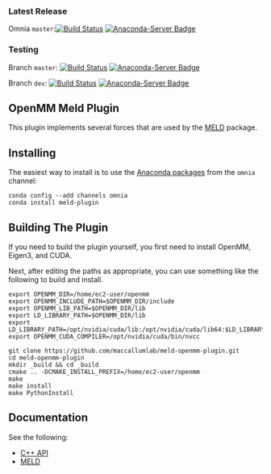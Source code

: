 ### Latest Release

Omnia `master`:[![Build Status](https://travis-ci.org/omnia-md/conda-recipes.svg?branch=master)](https://travis-ci.org/omnia-md/conda-recipes) 
[![Anaconda-Server Badge](https://anaconda.org/omnia/meld-plugin/badges/version.svg)](https://anaconda.org/omnia/meld-plugin)

### Testing
Branch `master`: [![Build Status](https://travis-ci.org/maccallumlab/meld-openmm-plugin.svg?branch=master)](https://travis-ci.org/maccallumlab/meld-openmm-plugin)
[![Anaconda-Server Badge](https://anaconda.org/maccallum_lab/meld-plugin-test/badges/version.svg)](https://anaconda.org/maccallum_lab/meld-plugin-test)

Branch `dev`: [![Build Status](https://travis-ci.org/maccallumlab/meld-openmm-plugin.svg?branch=dev)](https://travis-ci.org/maccallumlab/meld-openmm-plugin)
[![Anaconda-Server Badge](https://anaconda.org/maccallum_lab/meld-plugin-dev-test/badges/version.svg)](https://anaconda.org/maccallum_lab/meld-plugin-dev-test)
  

## OpenMM Meld Plugin

This plugin implements several forces that are used by the [MELD](https://github.com/maccallumlab/meld) package.

## Installing

The easiest way to install is to use the
[Anaconda packages](https://anaconda.org/omnia/meld-plugin)
from the `omnia` channel:
```
conda config --add channels omnia
conda install meld-plugin
```

## Building The Plugin

If you need to build the plugin yourself, you first need to install OpenMM, Eigen3, and CUDA.

Next, after editing the paths as appropriate, you can use something like the following to build and install.

    export OPENMM_DIR=/home/ec2-user/openmm
    export OPENMM_INCLUDE_PATH=$OPENMM_DIR/include
    export OPENMM_LIB_PATH=$OPENMM_DIR/lib
    export LD_LIBRARY_PATH=$OPENMM_DIR/lib
    export LD_LIBRARY_PATH=/opt/nvidia/cuda/lib:/opt/nvidia/cuda/lib64:$LD_LIBRARY_PATH
    export OPENMM_CUDA_COMPILER=/opt/nvidia/cuda/bin/nvcc

    git clone https://github.com/maccallumlab/meld-openmm-plugin.git
    cd meld-openmm-plugin
    mkdir _build && cd _build
    cmake .. -DCMAKE_INSTALL_PREFIX=/home/ec2-user/openmm
    make
    make install
    make PythonInstall

## Documentation

See the following:
* [C++ API](http://plugin-api.meldmd.org)
* [MELD](http://meldmd.org)
